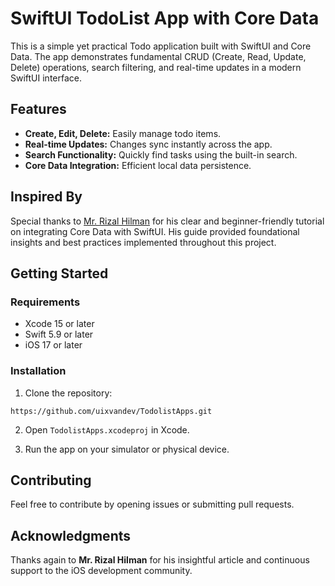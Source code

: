 # SwiftUI TodoList App with Core Data

This is a simple yet practical Todo application built with SwiftUI and Core Data. The app demonstrates fundamental CRUD (Create, Read, Update, Delete) operations, search filtering, and real-time updates in a modern SwiftUI interface.

## Features

- **Create, Edit, Delete:** Easily manage todo items.
- **Real-time Updates:** Changes sync instantly across the app.
- **Search Functionality:** Quickly find tasks using the built-in search.
- **Core Data Integration:** Efficient local data persistence.

## Inspired By

Special thanks to [Mr. Rizal Hilman](https://github.com/drawrs) for his clear and beginner-friendly tutorial on integrating Core Data with SwiftUI. His guide provided foundational insights and best practices implemented throughout this project.

## Getting Started

### Requirements

- Xcode 15 or later
- Swift 5.9 or later
- iOS 17 or later

### Installation

1. Clone the repository:

```
https://github.com/uixvandev/TodolistApps.git
```

2. Open `TodolistApps.xcodeproj` in Xcode.

3. Run the app on your simulator or physical device.

## Contributing

Feel free to contribute by opening issues or submitting pull requests.

## Acknowledgments

Thanks again to **Mr. Rizal Hilman** for his insightful article and continuous support to the iOS development community.

